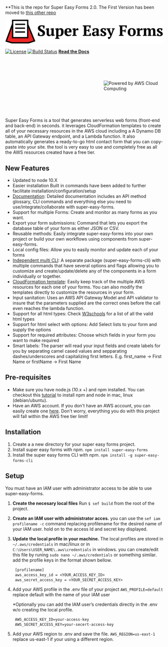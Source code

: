 **This is the repo for Super Easy Forms 2.0. The First Version has been moved to [this other repo](https://github.com/gkpty/super-easy-forms-classic)

![Super Easy Forms](img/super-easy-forms-logo.png)

[![License](http://img.shields.io/:license-mit-blue.svg?style=flat-square)](http://gkpty.mit-license.org)
[![Build Status](https://travis-ci.com/gkpty/super-easy-forms.svg?branch=master)](https://travis-ci.com/gkpty/super-easy-forms)
[**Read the Docs**](https://supereasyforms.com/docs.html)

<div style="padding-top:70px; padding-bottom:70px">
<a href="https://aws.amazon.com/what-is-cloud-computing"><img style="margin-left:70px" align="right" height="70px" width="190px" src="https://d0.awsstatic.com/logos/powered-by-aws.png" alt="Powered by AWS Cloud Computing"></a>
</div><br><br>

Super Easy Forms is a tool that generates serverless web forms (front-end and back-end) in seconds. it leverages CloudFormation templates to create all of your necessary resources in the AWS cloud including a A Dynamo DB table, an API Gateway endpoint, and a Lambda function. It also automatically generates a ready-to-go html contact form that you can copy-paste into your site. the tool is very easy to use and completely free as all the AWS resources created have a free tier.

## New Features
- Updated to node 10.X
- Easier installation Built in commands have been added to further facilitate installation/configuration/setup
- [Documentation](https://supereasyforms.com/docs.html): Detailed documentation includes an API method glossary, CLI commands and everything else you need to use/integrate/collaborate with super-easy-forms.
- Support for multiple Forms: Create and monitor as many forms as you want.
- Export your form submissions: Command that lets you export the database table of your form as either JSON or CSV.
- Reusable methods: Easily integrate super-easy-forms into your own project or build your own workflows using components from super-easy-forms.
- Local config files: Allow you to easily monitor and update each of your forms
- [Independent multi CLI](https://github.com/gkpty/super-easy-forms-cli): A separate package (super-easy-forms-cli) with multiple commands that have several options and flags allowing you to customize and create/update/delete any of the components in a form individually or together.
- [CloudFormation template](https://aws.amazon.com/cloudformation/): Easily keep track of the multiple AWS resources for each one of your forms. You can also modify the templates directly to customize the resources in your form.
- Input sanitation: Uses an AWS API Gateway Model and API validator to insure that the parameters supplied are the correct ones before the call even reaches the lambda function.
- Support for all html types: Check [W3schools](https://www.w3schools.com/html/html_form_input_types.asp) for a list of all the valid html types
- Support for html select with options: Add Select lists to your form and supply the options
- Support for required attributes: Choose which fields in your form you want to make required
- Smart labels: The parser will read your input fields and create labels for you by separating camel cased values and sepparating dashes/underscores and capitalizing first letters. E.g. first_name → First Name or  firstName → First Name

## Pre-requisites

*  Make sure you have node.js (10.x +) and npm installed. You can checkout this [tutorial](https://medium.com/@lucaskay/install-node-and-npm-using-nvm-in-mac-or-linux-ubuntu-f0c85153e173) to install npm and node in mac, linux (debian/ubuntu).
* Have an AWS account. If you don't have an AWS account, you can easily create one [here](https://portal.aws.amazon.com/billing/signup?#/start). Don't worry, everything you do with this project will fall within the AWS free tier limit! 

## Installation

1. Create a a new directory for your super easy forms project. 
2. Install super easy forms with npm. `npm install super-easy-forms`
3. Install the super easy forms CLI with npm. `npm install -g super-easy-forms-cli`

## Setup

You must have an IAM user with administrator access to be able to use super-easy-forms.

1. **Create the necesary local files** Run `$ sef build` from the root of the project.
2. **Create an IAM user with administrator acces.** you can use the `sef iam profilename -c` command replacing profilename for the desired name of your IAM user. hold on to the access Id and secret key displayed.
3. **Update the local profile in your machine.** The local profiles are stored in `~/.aws/credentials` in mac/linux or in `C:\Users\USER_NAME\.aws\credentials` in windows. you can create/edit this file by runing `sudo nano ~/.aws/credentials` or something similar. add the profile keys in the format shown bellow.

        [profilename]
        aws_access_key_id = <YOUR_ACCESS_KEY_ID>
        aws_secret_access_key = <YOUR_SECRET_ACCESS_KEY>
4. Add your AWS profile in the .env file of your project `AWS_PROFILE=default` replace default with the name of your IAM user

      *Optionally you can add the IAM user’s credentials directly in the .env w/o creating the local profile.

        AWS_ACCESS_KEY_ID=your-access-key
        AWS_SECRET_ACCESS_KEY=your-secert-access-key
5. Add your AWS region to .env and save the file. `AWS_REGION=us-east-1` replace us-east-1 if your using a different region.

